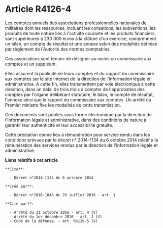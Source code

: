 # Article R4126-4

Les comptes annuels des associations professionnelles nationales de militaires dont les ressources, incluant les cotisations,
les subventions, les produits de toute nature liés à l'activité courante et les produits financiers, sont supérieures à 230
000 euros à la clôture d'un exercice, comprennent un bilan, un compte de résultat et une annexe selon des modalités définies
par règlement de l'Autorité des normes comptables. 

Ces associations sont tenues de désigner au moins un commissaire aux comptes et un suppléant. 

Elles assurent la publicité de leurs comptes et du rapport du commissaire aux comptes sur le site internet de la direction de
l'information légale et administrative. A cette fin, elles transmettent par voie électronique à cette direction, dans un
délai de trois mois à compter de l'approbation des comptes par l'organe délibérant statutaire, le bilan, le compte de
résultat, l'annexe ainsi que le rapport du commissaire aux comptes. Un arrêté du Premier ministre fixe les modalités de cette
transmission. 

Ces documents sont publiés sous forme électronique par la direction de l'information légale et administrative, dans des
conditions de nature à garantir leur authenticité et leur accessibilité gratuite. 

Cette prestation donne lieu à rémunération pour service rendu dans les conditions prévues par le décret n° 2014-1134 du 6
octobre 2014 relatif à la rémunération des services rendus par la direction de l'information légale et administrative.

**Liens relatifs à cet article**

	**Cite**:

	  - Décret n°2014-1134 du 6 octobre 2014

	**Créé par**:

	  - Décret n°2016-1043 du 29 juillet 2016 - art. 1

	**Cité par**:

	  - Arrêté du 21 octobre 2016 - art. 4 (V)
	  - Arrêté du 1er décembre 2016 - art. 1 (V)
	  - Code de la défense. - art. R4126-5 (V)
